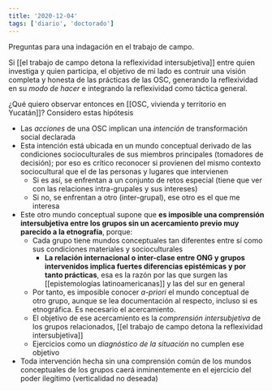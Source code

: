 ```yaml
---
title: '2020-12-04'
tags: ['diario', 'doctorado']
---
```


Preguntas para una indagación en el trabajo de campo.

Si [[el trabajo de campo detona la reflexividad intersubjetiva]] entre quien investiga y quien participa, el objetivo de mi lado es contruir una visión completa y honesta de las prácticas de las OSC, generando la reflexividad en su *modo de hacer* e integrando la reflexividad como táctica general.

¿Qué quiero observar entonces en [[OSC, vivienda y territorio en Yucatán]]? Considero estas hipótesis

- Las *acciones* de una OSC implican una *intención* de transformación social declarada
- Esta intención está ubicada en un mundo conceptual derivado de las condiciones socioculturales de sus miembros principales (tomadores de decisión); por eso es crítico reconocer si provienen del mismo contexto sociocultural que el de las personas y lugares que intervienen
	- Si es así, se enfrentan a un conjunto de retos especial (tiene que ver con las relaciones intra-grupales y sus intereses)
	- Si no, se enfrentan a otro (inter-grupal), ese otro es el que me interesa
- Este otro mundo conceptual supone que **es imposible una comprensión intersubjetiva entre los grupos sin un acercamiento previo muy parecido a la etnografía**, porque:
	- Cada grupo tiene mundos conceptuales tan diferentes entre sí como sus condiciones materiales y socioculturales
		- **La relación internacional o inter-clase entre ONG y grupos intervenidos implica fuertes diferencias epistémicas y por tanto prácticas**, esa es la razón por las que surgen las [[epistemologías latinoamericanas]] y las del sur en general
	- Por tanto, es imposible conocer *a-priori* el mundo conceptual de otro grupo, aunque se lea documentación al respecto, incluso si es etnográfica. Es necesario el acercamiento.
	- El objetivo de ese acercamiento es la *comprensión intersubjetiva* de los grupos relacionados, [[el trabajo de campo detona la reflexividad intersubjetiva]]
	- Ejercicios como un *diagnóstico de la situación* no cumplen ese objetivo
- Toda intervención hecha sin una comprensión común de los mundos conceptuales de los grupos caerá inminentemente en el ejercicio del poder ilegítimo (verticalidad no deseada)